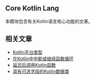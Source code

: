 ## Core Kotlin Lang

本模块包含有关Kotlin语言核心功能的文章。

## 相关文章

+ [Kotlin平台类型](docs/Kotlin平台类型.md)
+ [在Kotlin中中断或继续函数循环](docs/在Kotlin中中断或继续函数循环.md)
+ [延迟后调用Kotlin函数](docs/延迟后调用Kotlin函数.md)
+ [具有可选字段的Kotlin数据类](docs/具有可选字段的Kotlin数据类.md)